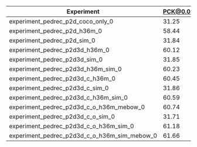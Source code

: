 | Experiment | PCK@0.05 | PCK@0.2 |
| ---  | --- | --- |
| experiment_pedrec_p2d_coco_only_0 | 31.25 | 88.46 |
| experiment_pedrec_p2d_h36m_0 | 58.44 | 93.07 |
| experiment_pedrec_p2d_sim_0 | 31.84 | 88.55 |
| experiment_pedrec_p2d3d_h36m_0 | 60.12 | 93.26 |
| experiment_pedrec_p2d3d_sim_0 | 31.85 | 88.26 |
| experiment_pedrec_p2d3d_h36m_sim_0 | 60.23 | 93.24 |
| experiment_pedrec_p2d3d_c_h36m_0 | 60.45 | 93.26 |
| experiment_pedrec_p2d3d_c_sim_0 | 31.86 | 88.22 |
| experiment_pedrec_p2d3d_c_h36m_sim_0 | 60.59 | 93.27 |
| experiment_pedrec_p2d3d_c_o_h36m_mebow_0 | 60.74 | 93.24 |
| experiment_pedrec_p2d3d_c_o_sim_0 | 31.71 | 88.23 |
| experiment_pedrec_p2d3d_c_o_h36m_sim_0 | 61.18 | 93.29 |
| experiment_pedrec_p2d3d_c_o_h36m_sim_mebow_0 | 61.66 | 93.34 |
